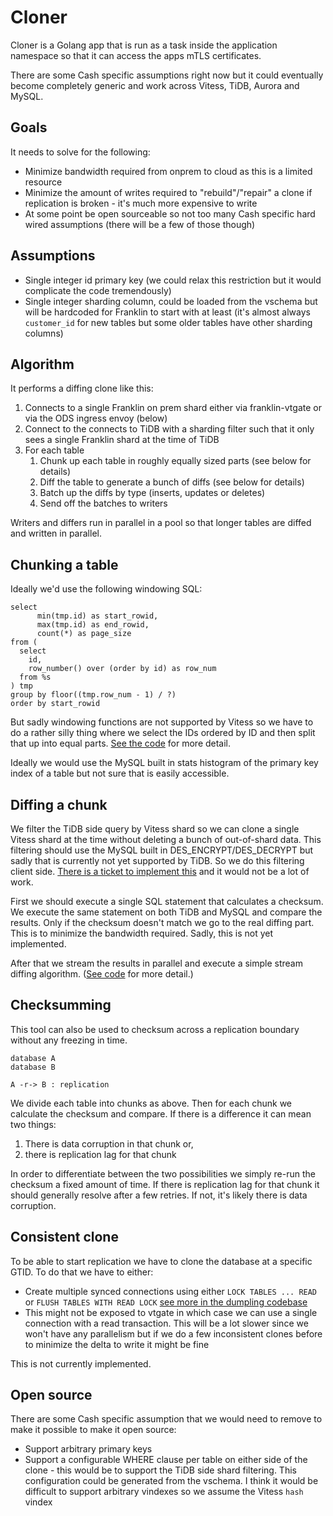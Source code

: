# Cloner

Cloner is a Golang app that is run as a task inside the application namespace so that it can access the apps mTLS certificates.

There are some Cash specific assumptions right now but it could eventually become completely generic and work across Vitess, TiDB, Aurora and MySQL.

## Goals

It needs to solve for the following:
 * Minimize bandwidth required from onprem to cloud as this is a limited resource
 * Minimize the amount of writes required to "rebuild"/"repair" a clone if replication is broken - it's much more expensive to write
 * At some point be open sourceable so not too many Cash specific hard wired assumptions (there will be a few of those though)

## Assumptions

 * Single integer id primary key (we could relax this restriction but it would complicate the code tremendously)
 * Single integer sharding column, could be loaded from the vschema but will be hardcoded for Franklin to start with at least (it's almost always `customer_id` for new tables but some older tables have other sharding columns)
 
## Algorithm

It performs a diffing clone like this:
 1. Connects to a single Franklin on prem shard either via franklin-vtgate or via the ODS ingress envoy (below)
 2. Connect to the connects to TiDB with a sharding filter such that it only sees a single Franklin shard at the time of TiDB
 3. For each table
     1. Chunk up each table in roughly equally sized parts (see below for details)
     2. Diff the table to generate a bunch of diffs (see below for details)
     3. Batch up the diffs by type (inserts, updates or deletes)
     4. Send off the batches to writers

Writers and differs run in parallel in a pool so that longer tables are diffed and written in parallel.
     
## Chunking a table

Ideally we'd use the following windowing SQL:
```
select
	  min(tmp.id) as start_rowid,
	  max(tmp.id) as end_rowid,
	  count(*) as page_size
from (
  select
	id,
	row_number() over (order by id) as row_num
  from %s
) tmp
group by floor((tmp.row_num - 1) / ?)
order by start_rowid
``` 

But sadly windowing functions are not supported by Vitess so we have to do a rather silly thing where we select the IDs ordered by ID and then split that up into equal parts. [See the code](https://github.com/squareup/cloner/blob/master/pkg/clone/chunker.go#L115) for more detail.

Ideally we would use the MySQL built in stats histogram of the primary key index of a table but not sure that is easily accessible.

## Diffing a chunk

We filter the TiDB side query by Vitess shard so we can clone a single Vitess shard at the time without deleting a bunch of out-of-shard data. This filtering should use the MySQL built in DES_ENCRYPT/DES_DECRYPT but sadly that is currently not yet supported by TiDB. So we do this filtering client side. [There is a ticket to implement this](https://github.com/pingcap/tidb/issues/4055) and it would not be a lot of work.

First we should execute a single SQL statement that calculates a checksum. We execute the same statement on both TiDB and MySQL and compare the results. Only if the checksum doesn't match we go to the real diffing part. This is to minimize the bandwidth required. Sadly, this is not yet implemented.

After that we stream the results in parallel and execute a simple stream diffing algorithm. ([See code](https://github.com/squareup/cloner/blob/master/pkg/clone/differ.go#L59) for more detail.)

## Checksumming

This tool can also be used to checksum across a replication boundary without any freezing in time.

```puml
database A
database B

A -r-> B : replication
```

We divide each table into chunks as above. Then for each chunk we calculate the checksum and compare. If there is a difference it can mean two things:
 1. There is data corruption in that chunk or,
 2. there is replication lag for that chunk

In order to differentiate between the two possibilities we simply re-run the checksum a fixed amount of time. If there is replication lag for that chunk it should generally resolve after a few retries. If not, it's likely there is data corruption.

## Consistent clone

To be able to start replication we have to clone the database at a specific GTID. To do that we have to either:
* Create multiple synced connections using either `LOCK TABLES ... READ` or `FLUSH TABLES WITH READ LOCK` [see more in the dumpling codebase](https://github.com/pingcap/dumpling/blob/b84f64ff362cedcb795aa23fa1188ba7b7c9a7d7/v4/export/consistency.go#L22)
* This might not be exposed to vtgate in which case we can use a single connection with a read transaction. This will be a lot slower since we won't have any parallelism but if we do a few inconsistent clones before to minimize the delta to write it might be fine

This is not currently implemented.

## Open source

There are some Cash specific assumption that we would need to remove to make it possible to make it open source:

 * Support arbitrary primary keys
 * Support a configurable WHERE clause per table on either side of the clone - this would be to support the TiDB side shard filtering. This configuration could be generated from the vschema. I think it would be difficult to support arbitrary vindexes so we assume the Vitess `hash` vindex 
